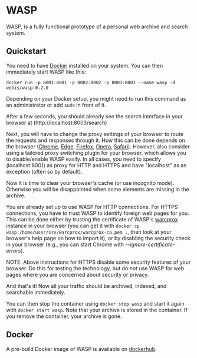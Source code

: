 # WASP
WASP, is a fully functional prototype of a personal web archive and search system.

## Quickstart
You need to have [Docker](https://docker.io) installed on your system. You can then immediately start WASP like this:
```
docker run -p 8001:8001 -p 8002:8002 -p 8003:8003 --name wasp -d webis/wasp:0.2.0
```
Depending on your Docker setup, you might need to run this command as an administrator or add ```sudo``` in front of it.

After a few seconds, you should already see the search interface in your browser at (http://localhost:8003/search)

Next, you will have to change the proxy settings of your browser to route the requests and responses through it. How this can be done depends on the browser ([Chrome](https://support.mozilla.org/en-US/kb/connection-settings-firefox), [Edge](https://www.rogers.com/customer/support/article/set-up-proxy-settings-in-microsoft-edge), [Firefox](https://support.mozilla.org/en-US/kb/connection-settings-firefox), [Opera](https://customers.trustedproxies.com/knowledgebase.php?action=displayarticle&id=40), [Safari](https://support.apple.com/kb/PH21420?locale=en_US)). However, also consider using a tailored proxy switching plugin for your browser, which allows you to disable/enable WASP easily. In all cases, you need to specify (localhost:8001) as proxy for HTTP and HTTPS and have "localhost" as an exception (often so by default).

Now it is time to clear your browser's cache (or use incognito mode). Otherwise you will be disappointed when some elements are missing in the archive.

You are already set up to use WASP for HTTP connections. For HTTP*S* connections, you have to trust WASP to identify foreign web pages for you. This can be done either by trusting the certificate of WASP's [warcprox](https://github.com/internetarchive/warcprox) instance in your browser (you can get it with ```docker cp wasp:/home/user/srv/warcprox/warcprox-ca.pem .```, then look at your browser's help page on how to import it), or by disabling the security check in your browser (e.g., you can start Chrome with *--ignore-certificate-errors*).

NOTE: Above instructions for HTTPS disable some security features of your browser. Do this for testing the technology, but do *not* use WASP for web pages where you are concerned about security or privacy.

And that's it! Now all your traffic should be archived, indexed, and searchable immediately.

You can then stop the container using ```docker stop wasp``` and start it again with ```docker start wasp```. Note that your archive is stored in the container. If you remove the container, your archive is gone.


## Docker
A pre-build Docker image of WASP is available on [dockerhub](https://hub.docker.com/r/webis/wasp/).
